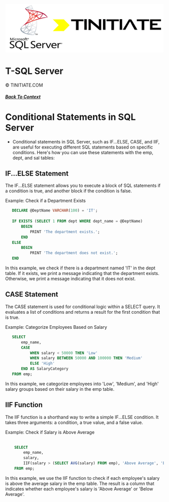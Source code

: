 ![Tinitiate SQLSERVER Training](./sqlserver_tinitiate.png)

# T-SQL Server
&copy; TINITIATE.COM

##### [Back To Context](./README.md)
# Conditional Statements in SQL Server 

* Conditional statements in SQL Server, such as IF...ELSE, CASE, and IIF, are useful for executing different SQL statements based on specific conditions. Here's how you can use these statements with the emp, dept, and sal tables:

## IF...ELSE Statement
 The IF...ELSE statement allows you to execute a block of SQL statements if a condition is true, and another block if the condition is false.

Example: Check if a Department Exists
 ```sql
    DECLARE @DeptName VARCHAR(100) = 'IT';

    IF EXISTS (SELECT 1 FROM dept WHERE dept_name = @DeptName)
        BEGIN
            PRINT 'The department exists.';
        END
    ELSE
        BEGIN
            PRINT 'The department does not exist.';
    END
```
In this example, we check if there is a department named 'IT' in the dept table. If it exists, we print a message indicating that the department exists. Otherwise, we print a message indicating that it does not exist.

## CASE Statement
 The CASE statement is used for conditional logic within a SELECT query. It evaluates a list of conditions and returns a result for the first condition that is true.

Example: Categorize Employees Based on Salary
 ```sql
    SELECT 
        emp_name,
        CASE 
            WHEN salary < 50000 THEN 'Low'
            WHEN salary BETWEEN 50000 AND 100000 THEN 'Medium'
            ELSE 'High'
        END AS SalaryCategory
    FROM emp;
```
In this example, we categorize employees into 'Low', 'Medium', and 'High' salary groups based on their salary in the emp table.

## IIF Function
 The IIF function is a shorthand way to write a simple IF...ELSE condition. It takes three arguments: a condition, a true value, and a false value.

Example: Check if Salary is Above Average
```sql

    SELECT 
        emp_name,
        salary,
        IIF(salary > (SELECT AVG(salary) FROM emp), 'Above Average', 'Below Average') AS SalaryStatus
    FROM emp;
```
In this example, we use the IIF function to check if each employee's salary is above the average salary in the emp table. The result is a column that indicates whether each employee's salary is 'Above Average' or 'Below Average'.
